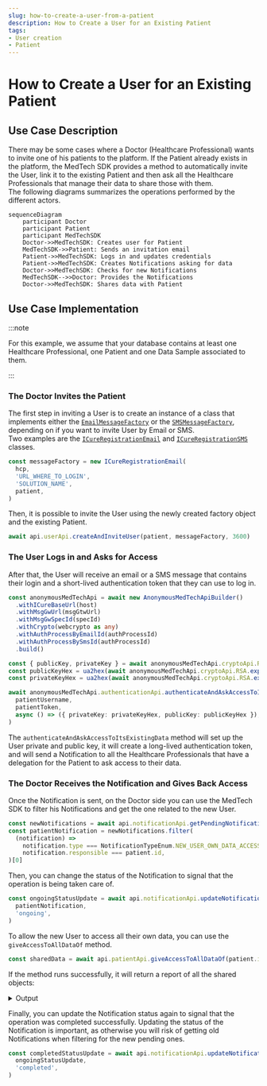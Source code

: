 ```yaml
---
slug: how-to-create-a-user-from-a-patient
description: How to Create a User for an Existing Patient
tags:
- User creation
- Patient
---
```

# How to Create a User for an Existing Patient

## Use Case Description
There may be some cases where a Doctor (Healthcare Professional) wants to invite one of his patients to the platform. 
If the Patient already exists in the platform, the MedTech SDK provides a method to automatically invite the User, 
link it to the existing Patient and then ask all the Healthcare Professionals that manage their data to share those with 
them.  
The following diagrams summarizes the operations performed by the different actors.  
```mermaid
sequenceDiagram
    participant Doctor
    participant Patient
    participant MedTechSDK
    Doctor->>MedTechSDK: Creates user for Patient
    MedTechSDK->>Patient: Sends an invitation email
    Patient->>MedTechSDK: Logs in and updates credentials
    Patient->>MedTechSDK: Creates Notifications asking for data
    Doctor->>MedTechSDK: Checks for new Notifications
    MedTechSDK-->>Doctor: Provides the Notifications
    Doctor->>MedTechSDK: Shares data with Patient
```

## Use Case Implementation

:::note

For this example, we assume that your database contains at least one Healthcare Professional, one Patient and one Data 
Sample associated to them.

:::

### The Doctor Invites the Patient

The first step in inviting a User is to create an instance of a class that implements either the 
[`EmailMessageFactory`](../references/interfaces/EmailMessageFactory) or the 
[`SMSMessageFactory`](../references/interfaces/SMSMessageFactory), depending on if you want to invite User by Email or 
SMS.  
Two examples are the [`ICureRegistrationEmail`](../references/classes/ICureRegistrationEmail) and 
[`ICureRegistrationSMS`](../references/classes/ICureRegistrationSMS) classes.

<!-- file://code-samples/how-to/create-user-for-patient/index.mts snippet:instantiate a message factory-->
```typescript
const messageFactory = new ICureRegistrationEmail(
  hcp,
  'URL_WHERE_TO_LOGIN',
  'SOLUTION_NAME',
  patient,
)
```

Then, it is possible to invite the User using the newly created factory object and the existing Patient.

<!-- file://code-samples/how-to/create-user-for-patient/index.mts snippet:doctor invites user-->
```typescript
await api.userApi.createAndInviteUser(patient, messageFactory, 3600)
```

### The User Logs in and Asks for Access

After that, the User will receive an email or a SMS message that contains their login and a short-lived authentication 
token that they can use to log in.

<!-- file://code-samples/how-to/create-user-for-patient/index.mts snippet:user logs in-->
```typescript
const anonymousMedTechApi = await new AnonymousMedTechApiBuilder()
  .withICureBaseUrl(host)
  .withMsgGwUrl(msgGtwUrl)
  .withMsgGwSpecId(specId)
  .withCrypto(webcrypto as any)
  .withAuthProcessByEmailId(authProcessId)
  .withAuthProcessBySmsId(authProcessId)
  .build()

const { publicKey, privateKey } = await anonymousMedTechApi.cryptoApi.RSA.generateKeyPair()
const publicKeyHex = ua2hex(await anonymousMedTechApi.cryptoApi.RSA.exportKey(publicKey, 'spki'))
const privateKeyHex = ua2hex(await anonymousMedTechApi.cryptoApi.RSA.exportKey(privateKey, 'pkcs8'))

await anonymousMedTechApi.authenticationApi.authenticateAndAskAccessToItsExistingData(
  patientUsername,
  patientToken,
  async () => ({ privateKey: privateKeyHex, publicKey: publicKeyHex }),
)
```

The `authenticateAndAskAccessToItsExistingData` method will set up the User private and public key, it will create a 
long-lived authentication token, and will send a Notification to all the Healthcare Professionals that have a delegation 
for the Patient to ask access to their data.

### The Doctor Receives the Notification and Gives Back Access

Once the Notification is sent, on the Doctor side you can use the MedTech SDK to filter his Notifications and get the one related to 
the new User.

<!-- file://code-samples/how-to/create-user-for-patient/index.mts snippet:doctor gets pending notifications-->
```typescript
const newNotifications = await api.notificationApi.getPendingNotificationsAfter()
const patientNotification = newNotifications.filter(
  (notification) =>
    notification.type === NotificationTypeEnum.NEW_USER_OWN_DATA_ACCESS &&
    notification.responsible === patient.id,
)[0]
```

Then, you can change the status of the Notification to signal that the operation is being taken care of.

<!-- file://code-samples/how-to/create-user-for-patient/index.mts snippet:notification set ongoing-->
```typescript
const ongoingStatusUpdate = await api.notificationApi.updateNotificationStatus(
  patientNotification,
  'ongoing',
)
```

To allow the new User to access all their own data, you can use the `giveAccessToAllDataOf` method.

<!-- file://code-samples/how-to/create-user-for-patient/index.mts snippet:data sharing-->
```typescript
const sharedData = await api.patientApi.giveAccessToAllDataOf(patient.id)
```

If the method runs successfully, it will return a report of all the shared objects:
<details>
    <summary>Output</summary>

```json
{
 "patient": "YOUR_PATIENT_OBJECT",
 "statuses": {
  "dataSamples": { "success": true, "error": null, "modified": 1 },
  "healthcareElements": { "success": true, "error": null, "modified": 0 },
  "patient": { "success": true, "error": null, "modified": 0 }
 }
}
```

</details>

Finally, you can update the Notification status again to signal that the operation was completed successfully. 
Updating the status of the Notification is important, as otherwise you will risk of getting old Notifications when filtering
 for the new pending ones.

<!-- file://code-samples/how-to/create-user-for-patient/index.mts snippet:completed status-->
```typescript
const completedStatusUpdate = await api.notificationApi.updateNotificationStatus(
  ongoingStatusUpdate,
  'completed',
)
```

